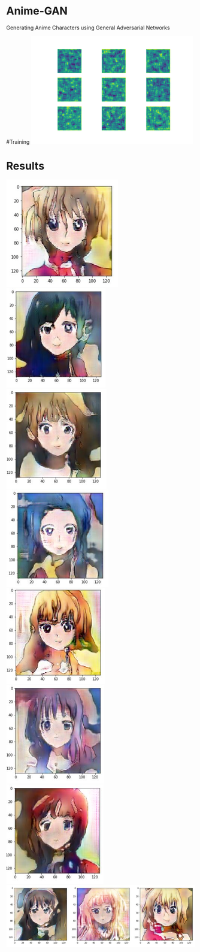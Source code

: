 # Anime-GAN
Generating Anime Characters using General Adversarial Networks

#Training
![training](https://raw.githubusercontent.com/vee-upatising/Anime-GAN/master/ezgif.com-gif-maker.gif)

# Results
![1](https://raw.githubusercontent.com/vee-upatising/Anime-GAN/master/1.JPG)
![2](https://raw.githubusercontent.com/vee-upatising/Anime-GAN/master/2.JPG)
![3](https://raw.githubusercontent.com/vee-upatising/Anime-GAN/master/3.JPG)
![4](https://raw.githubusercontent.com/vee-upatising/Anime-GAN/master/4.JPG)
![5](https://raw.githubusercontent.com/vee-upatising/Anime-GAN/master/5.JPG)
![6](https://raw.githubusercontent.com/vee-upatising/Anime-GAN/master/6.JPG)
![7](https://raw.githubusercontent.com/vee-upatising/Anime-GAN/master/7.JPG)
![8](https://raw.githubusercontent.com/vee-upatising/Anime-GAN/master/8.JPG)

